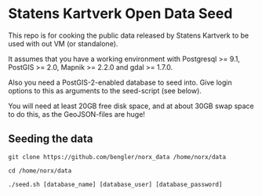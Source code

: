 # Statens Kartverk Open Data Seed

This repo is for cooking the public data released by Statens Kartverk to be used with out VM (or standalone).

It assumes that you have a working environment with Postgresql >= 9.1, PostGIS >= 2.0, Mapnik >= 2.2.0 and gdal >= 1.7.0.

Also you need a PostGIS-2-enabled database to seed into. Give login options to this as arguments to the seed-script (see below).

You will need at least 20GB free disk space, and at about 30GB swap space to do this, as the GeoJSON-files are huge!

## Seeding the data

```git clone https://github.com/bengler/norx_data /home/norx/data```

```cd /home/norx/data```

```./seed.sh [database_name] [database_user] [database_password]```
